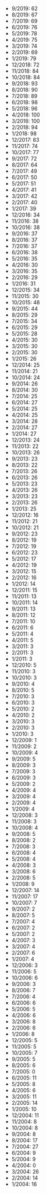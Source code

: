 *  9/2019: 62
*  8/2019: 67
*  7/2019: 69
*  6/2019: 76
*  5/2019: 78
*  4/2019: 75
*  3/2019: 74
*  2/2019: 69
*  1/2019: 79
*  12/2018: 72
*  11/2018: 84
*  10/2018: 84
*  9/2018: 93
*  8/2018: 90
*  7/2018: 89
*  6/2018: 98
*  5/2018: 96
*  4/2018: 100
*  3/2018: 100
*  2/2018: 94
*  1/2018: 98
*  12/2017: 83
*  11/2017: 74
*  10/2017: 77
*  9/2017: 72
*  8/2017: 64
*  7/2017: 49
*  6/2017: 50
*  5/2017: 51
*  4/2017: 41
*  3/2017: 42
*  2/2017: 40
*  1/2017: 39
*  12/2016: 34
*  11/2016: 38
*  10/2016: 38
*  9/2016: 37
*  8/2016: 37
*  7/2016: 37
*  6/2016: 38
*  5/2016: 35
*  4/2016: 30
*  3/2016: 35
*  2/2016: 29
*  1/2016: 31
*  12/2015: 34
*  11/2015: 30
*  10/2015: 48
*  9/2015: 44
*  8/2015: 29
*  7/2015: 34
*  6/2015: 29
*  5/2015: 28
*  4/2015: 30
*  3/2015: 30
*  2/2015: 30
*  1/2015: 26
*  12/2014: 25
*  11/2014: 21
*  10/2014: 24
*  9/2014: 26
*  8/2014: 30
*  7/2014: 25
*  6/2014: 27
*  5/2014: 25
*  4/2014: 25
*  3/2014: 28
*  2/2014: 27
*  1/2014: 27
*  12/2013: 24
*  11/2013: 22
*  10/2013: 26
*  9/2013: 23
*  8/2013: 22
*  7/2013: 26
*  6/2013: 26
*  5/2013: 23
*  4/2013: 26
*  3/2013: 23
*  2/2013: 26
*  1/2013: 25
*  12/2012: 16
*  11/2012: 21
*  10/2012: 21
*  9/2012: 23
*  8/2012: 19
*  7/2012: 19
*  6/2012: 23
*  5/2012: 17
*  4/2012: 19
*  3/2012: 15
*  2/2012: 16
*  1/2012: 14
*  12/2011: 15
*  11/2011: 13
*  10/2011: 14
*  9/2011: 13
*  8/2011: 12
*  7/2011: 10
*  6/2011: 6
*  5/2011: 4
*  4/2011: 5
*  3/2011: 3
*  2/2011: 3
*  1/2011: 3
*  12/2010: 5
*  11/2010: 3
*  10/2010: 3
*  9/2010: 4
*  8/2010: 5
*  7/2010: 3
*  6/2010: 3
*  5/2010: 2
*  4/2010: 2
*  3/2010: 3
*  2/2010: 3
*  1/2010: 3
*  12/2009: 1
*  11/2009: 2
*  10/2009: 4
*  9/2009: 5
*  8/2009: 3
*  7/2009: 3
*  6/2009: 3
*  5/2009: 2
*  4/2009: 4
*  3/2009: 4
*  2/2009: 4
*  1/2009: 4
*  12/2008: 3
*  11/2008: 3
*  10/2008: 4
*  9/2008: 5
*  8/2008: 2
*  7/2008: 3
*  6/2008: 4
*  5/2008: 4
*  4/2008: 3
*  3/2008: 6
*  2/2008: 5
*  1/2008: 9
*  12/2007: 14
*  11/2007: 17
*  10/2007: 7
*  9/2007: 2
*  8/2007: 5
*  7/2007: 4
*  6/2007: 2
*  5/2007: 2
*  4/2007: 3
*  3/2007: 4
*  2/2007: 6
*  1/2007: 4
*  12/2006: 3
*  11/2006: 5
*  10/2006: 6
*  9/2006: 3
*  8/2006: 7
*  7/2006: 4
*  6/2006: 6
*  5/2006: 5
*  4/2006: 6
*  3/2006: 8
*  2/2006: 6
*  1/2006: 8
*  12/2005: 5
*  11/2005: 5
*  10/2005: 7
*  9/2005: 5
*  8/2005: 6
*  7/2005: 0
*  6/2005: 11
*  5/2005: 8
*  4/2005: 6
*  3/2005: 11
*  2/2005: 14
*  1/2005: 10
*  12/2004: 11
*  11/2004: 8
*  10/2004: 8
*  9/2004: 8
*  8/2004: 17
*  7/2004: 27
*  6/2004: 9
*  5/2004: 9
*  4/2004: 0
*  3/2004: 26
*  2/2004: 14
*  1/2004: 16